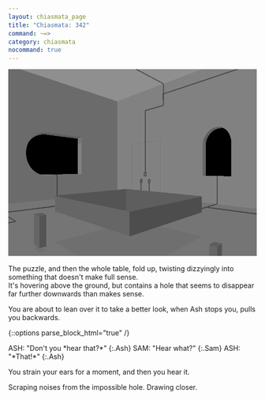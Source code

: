 ```yaml
---
layout: chiasmata_page
title: "Chiasmata: 342"
command: ~=>
category: chiasmata
nocommand: true
---
```


![342](/chiasmata/images/narrative/340.png)

The puzzle, and then the whole table, fold up, twisting dizzyingly into something that doesn't make full sense.  
It's hovering above the ground, but contains a hole that seems to disappear far further downwards than makes sense.

You are about to lean over it to take a better look, when Ash stops you, pulls you backwards.

{::options parse_block_html="true" /}
<div class="dialogue">
ASH: "Don't you *hear that?*" 
{:.Ash}
SAM: "Hear what?" 
{:.Sam}
ASH: "*That!*" 
{:.Ash}
</div>

You strain your ears for a moment, and then you hear it.

Scraping noises from the impossible hole. Drawing closer.